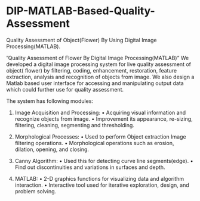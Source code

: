 # DIP-MATLAB-Based-Quality-Assessment
Quality Assessment of  Object(Flower) By Using Digital Image Processing(MATLAB).



”Quality Assessment of Flower By Digital Image Processing(MATLAB)”
We developed a digital image processing system for live quality assessment of object(
flower) by filtering, coding, enhancement, restoration, feature extraction, analysis
and recognition of objects from image. We also design a Matlab based user interface
for accessing and manipulating output data which could further use for quality assessment.

The system has following modules:

1. Image Acquisition and Processing:
• Acquiring visual information and recognize objects from image.
• Improvement its appearance, re-sizing, filtering, cleaning, segmenting and
thresholding.

2. Morphological Processes:
• Used to perform Object extraction Image filtering operations.
• Morphological operations such as erosion, dilation, opening, and closing.

3. Canny Algorithm:
• Used this for detecting curve line segments(edge).
• Find out discontinuities and variations in surfaces and depth.

4. MATLAB:
• 2-D graphics functions for visualizing data and algorithm interaction.
• Interactive tool used for iterative exploration, design, and problem solving.
